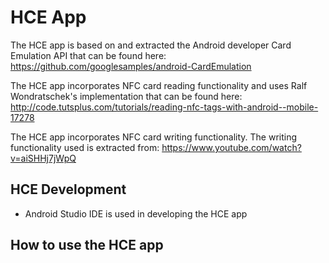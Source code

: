 
HCE App
===================================

The HCE app is based on and extracted  the Android developer Card Emulation  API that can be found here: https://github.com/googlesamples/android-CardEmulation

The HCE app incorporates NFC card reading functionality and uses Ralf Wondratschek's implementation that can be found here:
http://code.tutsplus.com/tutorials/reading-nfc-tags-with-android--mobile-17278

The HCE app incorporates NFC card writing functionality. The writing functionality used is extracted from:
https://www.youtube.com/watch?v=aiSHHj7jWpQ

HCE Development
--------------

- Android Studio IDE is used in developing the HCE app

How to use the HCE app
---------------







